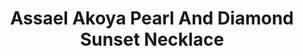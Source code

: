 ---
title: Assael Akoya Pearl And Diamond Sunset Necklace
description: 'Assael Akoya Pearl and Diamond Sunset Necklace. Seven Strands, 558 Akoya Cultured Pearls, complimented with Pave Diamond Spheres. We named this Necklace Sunset because of the Beautiful Rose Overtones reflecting from the Akoya pearls.'
specs: 'Japanese Akoya Cultured Pearls, 7 Rows, 568 Pearls ranging from 6.0 - 8.5mm. Diamond Pave Spheres placed intermittently, 3.6 ctw., set in 18K White Gold.'
images:
  - image_path: /uploads/assael-akoya-pearl-and-diamond-sunset-necklace.jpg
_category:
order_number: 30
categories:
---